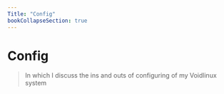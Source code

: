 ```yaml
---
Title: "Config"
bookCollapseSection: true
---
```


# Config

> In which I discuss the ins and outs of configuring of my Voidlinux system

